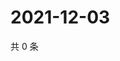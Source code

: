 # 2021-12-03

共 0 条

<!-- BEGIN WEIBO -->
<!-- 最后更新时间 Fri Dec 03 2021 15:14:50 GMT+0800 (China Standard Time) -->

<!-- END WEIBO -->
